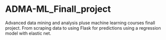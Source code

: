 # ADMA-ML_Finall_project
Advanced data mining and analysis pluse machine learning courses finall project. 
From scraping data to using Flask for predictions using a regression model with elastic net.
